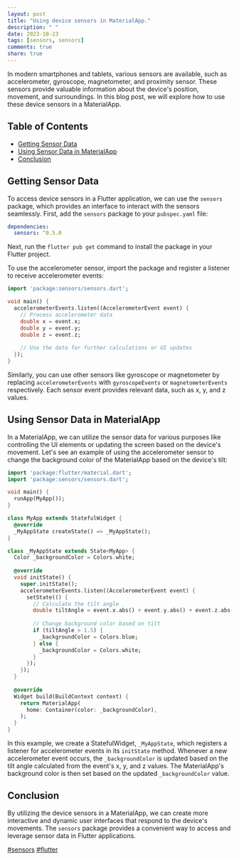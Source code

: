 ```yaml
---
layout: post
title: "Using device sensors in MaterialApp."
description: " "
date: 2023-10-23
tags: [sensors, sensors]
comments: true
share: true
---
```


In modern smartphones and tablets, various sensors are available, such as accelerometer, gyroscope, magnetometer, and proximity sensor. These sensors provide valuable information about the device's position, movement, and surroundings. In this blog post, we will explore how to use these device sensors in a MaterialApp.

## Table of Contents
- [Getting Sensor Data](#getting-sensor-data)
- [Using Sensor Data in MaterialApp](#using-sensor-data-in-materialapp)
- [Conclusion](#conclusion)

## Getting Sensor Data

To access device sensors in a Flutter application, we can use the `sensors` package, which provides an interface to interact with the sensors seamlessly. First, add the `sensors` package to your `pubspec.yaml` file:

```yaml
dependencies:
  sensors: ^0.5.0
```

Next, run the `flutter pub get` command to install the package in your Flutter project.

To use the accelerometer sensor, import the package and register a listener to receive accelerometer events:

```dart
import 'package:sensors/sensors.dart';

void main() {
  accelerometerEvents.listen((AccelerometerEvent event) {
    // Process accelerometer data
    double x = event.x;
    double y = event.y;
    double z = event.z;
    
    // Use the data for further calculations or UI updates
  });
}
```

Similarly, you can use other sensors like gyroscope or magnetometer by replacing `accelerometerEvents` with `gyroscopeEvents` or `magnetometerEvents` respectively. Each sensor event provides relevant data, such as x, y, and z values.

## Using Sensor Data in MaterialApp

In a MaterialApp, we can utilize the sensor data for various purposes like controlling the UI elements or updating the screen based on the device's movement. Let's see an example of using the accelerometer sensor to change the background color of the MaterialApp based on the device's tilt:

```dart
import 'package:flutter/material.dart';
import 'package:sensors/sensors.dart';

void main() {
  runApp(MyApp());
}

class MyApp extends StatefulWidget {
  @override
  _MyAppState createState() => _MyAppState();
}

class _MyAppState extends State<MyApp> {
  Color _backgroundColor = Colors.white;
  
  @override
  void initState() {
    super.initState();
    accelerometerEvents.listen((AccelerometerEvent event) {
      setState(() {
        // Calculate the tilt angle
        double tiltAngle = event.x.abs() + event.y.abs() + event.z.abs();
        
        // Change background color based on tilt
        if (tiltAngle > 1.5) {
          _backgroundColor = Colors.blue;
        } else {
          _backgroundColor = Colors.white;
        }
      });
    });
  }
  
  @override
  Widget build(BuildContext context) {
    return MaterialApp(
      home: Container(color: _backgroundColor),
    );
  }
}
```

In this example, we create a StatefulWidget, `_MyAppState`, which registers a listener for accelerometer events in its `initState` method. Whenever a new accelerometer event occurs, the `_backgroundColor` is updated based on the tilt angle calculated from the event's x, y, and z values. The MaterialApp's background color is then set based on the updated `_backgroundColor` value.

## Conclusion

By utilizing the device sensors in a MaterialApp, we can create more interactive and dynamic user interfaces that respond to the device's movements. The `sensors` package provides a convenient way to access and leverage sensor data in Flutter applications.

[#sensors](#sensors) [#flutter](#flutter)